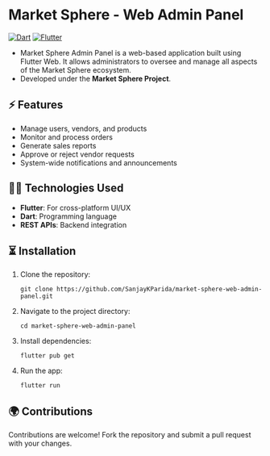 # Market Sphere - Web Admin Panel
[![Dart](https://img.shields.io/badge/Dart-%230175C2.svg?logo=dart&logoColor=white)](#)
[![Flutter](https://img.shields.io/badge/Flutter-02569B?logo=flutter&logoColor=fff)](#)

- Market Sphere Admin Panel is a web-based application built using Flutter Web. It allows administrators to oversee and manage all aspects of the Market Sphere ecosystem.
- Developed under the **Market Sphere Project**.

## ⚡️ Features
- Manage users, vendors, and products
- Monitor and process orders
- Generate sales reports
- Approve or reject vendor requests
- System-wide notifications and announcements

## 👩‍💻 Technologies Used
- **Flutter**: For cross-platform UI/UX
- **Dart**: Programming language
- **REST APIs**: Backend integration

## ⏳ Installation

1. Clone the repository:
   ```
   git clone https://github.com/SanjayKParida/market-sphere-web-admin-panel.git
   ```
2. Navigate to the project directory:
   ```
   cd market-sphere-web-admin-panel
   ```
3. Install dependencies:
   ```
   flutter pub get
   ```

5. Run the app:
   ```
   flutter run
   ```

## 🌍 Contributions

Contributions are welcome! Fork the repository and submit a pull request with your changes.

